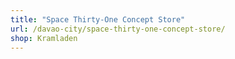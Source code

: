 ```yaml
---
title: "Space Thirty-One Concept Store"
url: /davao-city/space-thirty-one-concept-store/
shop: Kramladen
---
```

